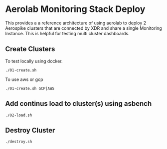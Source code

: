 # Aerolab Monitoring Stack Deploy
This provides a a reference architecture of using aerolab to
deploy 2 Aerospike clusters that are connected by XDR and
share a single Monitoring Instance. This is helpful for 
testing multi cluster dashboards.

## Create Clusters 
To test locally using docker.
```text
./01-create.sh
```

To use aws or gcp
```text
./01-create.sh GCP|AWS
```

## Add continus load to cluster(s) using asbench
```text
./02-load.sh
```

## Destroy Cluster
```
./destroy.sh
```

